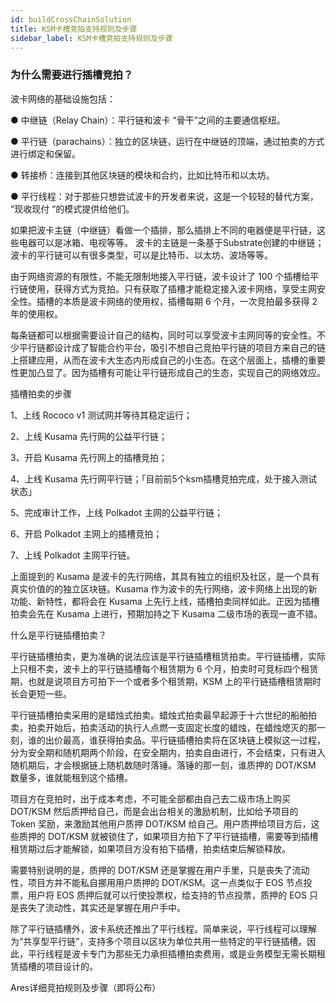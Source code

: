 ```yaml
---
id: buildCrossChainSolution
title: KSM卡槽竞拍支持规则及步骤
sidebar_label: KSM卡槽竞拍支持规则及步骤
---
```


### 为什么需要进行插槽竞拍？

波卡网络的基础设施包括：

● 中继链（Relay Chain）：平行链和波卡 “骨干”之间的主要通信枢纽。

● 平行链（parachains）：独立的区块链，运行在中继链的顶端，通过拍卖的方式进行绑定和保留。

● 转接桥：连接到其他区块链的模块和合约，比如比特币和以太坊。

● 平行线程：对于那些只想尝试波卡的开发者来说，这是一个较轻的替代方案， “现收现付 “的模式提供给他们。

如果把波卡主链（中继链）看做一个插排，那么插排上不同的电器便是平行链，这些电器可以是冰箱、电视等等。
波卡的主链是一条基于Substrate创建的中继链；波卡的平行链可以有很多类型，可以是比特币、以太坊、波场等等。

由于网络资源的有限性，不能无限制地接入平行链，波卡设计了 100 个插槽给平行链使用，获得方式为竞拍。只有获取了插槽才能稳定接入波卡网络，享受主网安全性。插槽的本质是波卡网络的使用权，插槽每期 6 个月，一次竞拍最多获得 2 年的使用权。

每条链都可以根据需要设计自己的结构，同时可以享受波卡主网同等的安全性。不少平行链都设计成了智能合约平台，吸引不想自己竞拍平行链的项目方来自己的链上搭建应用，从而在波卡大生态内形成自己的小生态。在这个层面上，插槽的重要性更加凸显了。因为插槽有可能让平行链形成自己的生态，实现自己的网络效应。


插槽拍卖的步骤

1、上线 Rococo v1 测试网并等待其稳定运行；

2、上线 Kusama 先行网的公益平行链； 

3、开启 Kusama 先行网上的插槽竞拍； 

4、上线 Kusama 先行网平行链；「目前前5个ksm插槽竞拍完成，处于接入测试状态」

5、完成审计工作，上线 Polkadot 主网的公益平行链； 

6、开启 Polkadot 主网上的插槽竞拍；

7、上线 Polkadot 主网平行链。

上面提到的 Kusama 是波卡的先行网络，其具有独立的组织及社区，是一个具有真实价值的的独立区块链。Kusama 作为波卡的先行网络，波卡网络上出现的新功能、新特性，都将会在 Kusama 上先行上线，插槽拍卖同样如此。正因为插槽拍卖会先在 Kusama 上进行，预期加持之下 Kusama 二级市场的表现一直不错。


什么是平行链插槽拍卖？

平行链插槽拍卖，更为准确的说法应该是平行链插槽租赁拍卖。平行链插槽，实际上只租不卖，波卡上的平行链插槽每个租赁期为 6 个月，拍卖时可竞标四个租赁期，也就是说项目方可拍下一个或者多个租赁期，KSM 上的平行链插槽租赁期时长会更短一些。

平行链插槽拍卖采用的是蜡烛式拍卖。蜡烛式拍卖最早起源于十六世纪的船舶拍卖，拍卖开始后，拍卖活动的执行人点燃一支固定长度的蜡烛，在蜡烛熄灭的那一刻，谁的出价最高，谁获得拍卖品。平行链插槽拍卖将在区块链上模拟这一过程，分为安全期和随机期两个阶段，在安全期内，拍卖自由进行，不会结束，只有进入随机期后，才会根据链上随机数随时落锤。落锤的那一刻，谁质押的 DOT/KSM 数量多，谁就能租到这个插槽。

项目方在竞拍时，出于成本考虑，不可能全部都由自己去二级市场上购买 DOT/KSM 然后质押给自己，而是会出台相关的激励机制，比如给予项目的 Token 奖励，来激励其他用户质押 DOT/KSM 给自己。用户质押给项目方后，这些质押的 DOT/KSM 就被锁住了，如果项目方拍下了平行链插槽，需要等到插槽租赁期过后才能解锁，如果项目方没有拍下插槽，拍卖结束后解锁释放。

需要特别说明的是，质押的 DOT/KSM 还是掌握在用户手里，只是丧失了流动性，项目方并不能私自挪用用户质押的 DOT/KSM。这一点类似于 EOS 节点投票，用户将 EOS 质押后就可以行使投票权，给支持的节点投票，质押的 EOS 只是丧失了流动性，其实还是掌握在用户手中。

除了平行链插槽外，波卡系统还推出了平行线程。简单来说，平行线程可以理解为“共享型平行链”，支持多个项目以区块为单位共用一些特定的平行链插槽。因此，平行线程是波卡专门为那些无力承担插槽拍卖费用，或是业务模型无需长期租赁插槽的项目设计的。


Ares详细竞拍规则及步骤（即将公布）